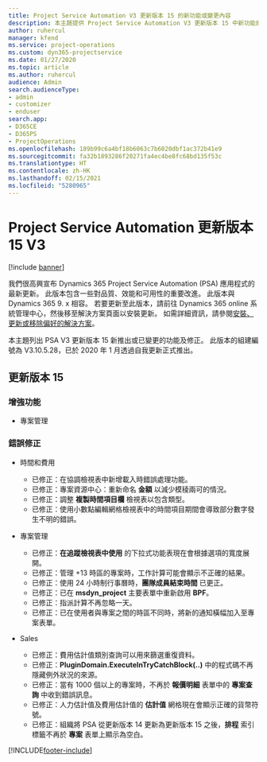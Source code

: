 ```yaml
---
title: Project Service Automation V3 更新版本 15 的新功能或變更內容
description: 本主題提供 Project Service Automation V3 更新版本 15 中新功能的相關資訊。
author: ruhercul
manager: kfend
ms.service: project-operations
ms.custom: dyn365-projectservice
ms.date: 01/27/2020
ms.topic: article
ms.author: ruhercul
audience: Admin
search.audienceType:
- admin
- customizer
- enduser
search.app:
- D365CE
- D365PS
- ProjectOperations
ms.openlocfilehash: 189b99c6a4bf18b6063c7b6020dbf1ac372b41e9
ms.sourcegitcommit: fa32b1893286f20271fa4ec4be8fc68bd135f53c
ms.translationtype: HT
ms.contentlocale: zh-HK
ms.lasthandoff: 02/15/2021
ms.locfileid: "5280965"
---
```

# <a name="project-service-automation-update-release-15-v3"></a>Project Service Automation 更新版本 15 V3

[!include [banner](../includes/psa-now-project-operations.md)]

我們很高興宣布 Dynamics 365 Project Service Automation (PSA) 應用程式的最新更新。 此版本包含一些對品質、效能和可用性的重要改進。 此版本與 Dynamics 365 9. x 相容。 若要更新至此版本，請前往 Dynamics 365 online 系統管理中心，然後移至解決方案頁面以安裝更新。 如需詳細資訊，請參閱[安裝、更新或移除偏好的解決方案](https://docs.microsoft.com/power-platform/admin/install-remove-preferred-solution)。

本主題列出 PSA V3 更新版本 15 新推出或已變更的功能及修正。 此版本的組建編號為 V3.10.5.28，已於 2020 年 1 月透過自我更新正式推出。

## <a name="update-release-15"></a>更新版本 15 

### <a name="enhancements"></a>增強功能

- 專案管理

### <a name="bug-fixes"></a>錯誤修正

- 時間和費用

  - 已修正：在協調檢視表中新增載入時錯誤處理功能。
  - 已修正：專案資源中心：重新命名 **金額** 以減少模稜兩可的情況。
  - 已修正：調整 **複製時間項目欄** 檢視表以包含類型。
  - 已修正：使用小數點編輯網格檢視表中的時間項目期間會導致部分數字發生不明的錯誤。

- 專案管理

  - 已修正：**在追蹤檢視表中使用** 的下拉式功能表現在會根據選項的寬度展開。
  - 已修正：管理 +13 時區的專案時，工作計算可能會顯示不正確的結果。
  - 已修正：使用 24 小時制行事曆時，**團隊成員結束時間** 已更正。
  - 已修正：已在 **msdyn_project** 主要表單中重新啟用 **BPF**。
  - 已修正：指派計算不再忽略一天。
  - 已修正：已在使用者與專案之間的時區不同時，將新的通知橫幅加入至專案表單。

- Sales

  - 已修正：費用估計值類別查詢可以用來篩選重復資料。
  - 已修正：**PluginDomain.ExecuteInTryCatchBlock(..)** 中的程式碼不再隱藏例外狀況的來源。
  - 已修正：當有 1000 個以上的專案時，不再於 **報價明細** 表單中的 **專案查詢** 中收到錯誤訊息。
  - 已修正：人力估計值及費用估計值的 **估計值** 網格現在會顯示正確的貨幣符號。
  - 已修正：組織將 PSA 從更新版本 14 更新為更新版本 15 之後，**排程** 索引標籤不再於 **專案** 表單上顯示為空白。


[!INCLUDE[footer-include](../includes/footer-banner.md)]